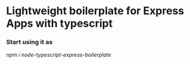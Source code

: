 # Lightweight boilerplate for Express Apps with typescript

### Start using it as
_npm i node-typescript-express-boilerplate_

